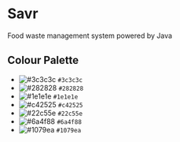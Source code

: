 # Savr
Food waste management system powered by Java

## Colour Palette

- ![#3c3c3c](https://placehold.co/15x15/3c3c3c/3c3c3c.png) `#3c3c3c`
- ![#282828](https://placehold.co/15x15/282828/282828.png) `#282828`
- ![#1e1e1e](https://placehold.co/15x15/1e1e1e/1e1e1e.png) `#1e1e1e`
- ![#c42525](https://placehold.co/15x15/c42525/c42525.png) `#c42525`
- ![#22c55e](https://placehold.co/15x15/22c55e/22c55e.png) `#22c55e`
- ![#6a4f88](https://placehold.co/15x15/6a4f88/6a4f88.png) `#6a4f88`
- ![#1079ea](https://placehold.co/15x15/1079ea/1079ea.png) `#1079ea`

